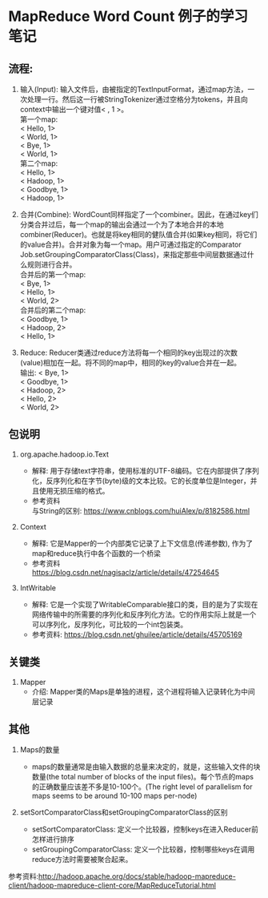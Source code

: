 # MapReduce Word Count 例子的学习笔记

## 流程: 
1. 输入(Input): 输入文件后，由被指定的TextInputFormat，通过map方法，一次处理一行。然后这一行被StringTokenizer通过空格分为tokens，并且向context中输出一个键对值< <Word>, 1 >。  
第一个map:  
< Hello, 1>  
< World, 1>  
< Bye, 1>  
< World, 1>  
第二个map:  
< Hello, 1>  
< Hadoop, 1>  
< Goodbye, 1>  
< Hadoop, 1>  

2. 合并(Combine): WordCount同样指定了一个combiner。因此，在通过key们分类合并过后，每一个map的输出会通过一个为了本地合并的本地combiner(Reducer)。也就是将key相同的健队值合并(如果key相同，将它们的value合并)。合并对象为每一个map。用户可通过指定的Comparator  Job.setGroupingComparatorClass(Class)，来指定那些中间层数据通过什么规则进行合并。  
合并后的第一个map:  
< Bye, 1>  
< Hello, 1>  
< World, 2>  
合并后的第二个map:  
< Goodbye, 1>  
< Hadoop, 2>  
< Hello, 1>  

3. Reduce: Reducer类通过reduce方法将每一个相同的key出现过的次数(value)相加在一起。将不同的map中，相同的key的value合并在一起。  
输出: 
< Bye, 1>  
< Goodbye, 1>  
< Hadoop, 2>  
< Hello, 2>  
< World, 2>  

## 包说明
1. org.apache.hadoop.io.Text
    + 解释: 用于存储text字符串，使用标准的UTF-8编码。它在内部提供了序列化，反序列化和在字节(byte)级的文本比较。它的长度单位是Integer，并且使用无损压缩的格式。
    + 参考资料  
    与String的区别: https://www.cnblogs.com/huiAlex/p/8182586.html
2. Context  
    + 解释: 它是Mapper的一个内部类它记录了上下文信息(传递参数), 作为了map和reduce执行中各个函数的一个桥梁
    + 参考资料  
    https://blog.csdn.net/nagisaclz/article/details/47254645

3. IntWritable
    + 解释: 它是一个实现了WritableComparable接口的类，目的是为了实现在网络传输中的所需要的序列化和反序列化方法。它的作用实际上就是一个可以序列化，反序列化，可比较的一个int包装类。
    + 参考资料: https://blog.csdn.net/ghuilee/article/details/45705169


## 关键类
1. Mapper
    + 介绍: Mapper类的Maps是单独的进程，这个进程将输入记录转化为中间层记录



## 其他
1. Maps的数量  
    + maps的数量通常是由输入数据的总量来决定的，就是，这些输入文件的块数量(the total number of blocks of the input files)。每个节点的maps的正确数量应该差不多是10-100个。(The right level of parallelism for maps seems to be around 10-100 maps per-node)

2. setSortComparatorClass和setGroupingComparatorClass的区别
    + setSortComparatorClass: 定义一个比较器，控制keys在进入Reducer前怎样进行排序
    + setGroupingComparatorClass: 定义一个比较器，控制哪些keys在调用reduce方法时需要被聚合起来。

参考资料:http://hadoop.apache.org/docs/stable/hadoop-mapreduce-client/hadoop-mapreduce-client-core/MapReduceTutorial.html